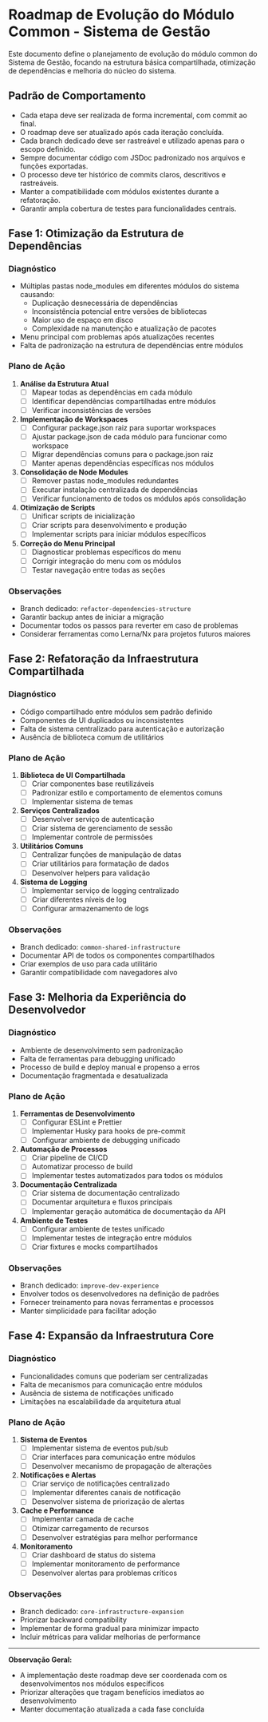 # Roadmap de Evolução do Módulo Common - Sistema de Gestão

Este documento define o planejamento de evolução do módulo common do Sistema de Gestão, focando na estrutura básica compartilhada, otimização de dependências e melhoria do núcleo do sistema.

## Padrão de Comportamento

- Cada etapa deve ser realizada de forma incremental, com commit ao final.
- O roadmap deve ser atualizado após cada iteração concluída.
- Cada branch dedicado deve ser rastreável e utilizado apenas para o escopo definido.
- Sempre documentar código com JSDoc padronizado nos arquivos e funções exportadas.
- O processo deve ter histórico de commits claros, descritivos e rastreáveis.
- Manter a compatibilidade com módulos existentes durante a refatoração.
- Garantir ampla cobertura de testes para funcionalidades centrais.

## Fase 1: Otimização da Estrutura de Dependências

### Diagnóstico
- Múltiplas pastas node_modules em diferentes módulos do sistema causando:
  - Duplicação desnecessária de dependências
  - Inconsistência potencial entre versões de bibliotecas
  - Maior uso de espaço em disco
  - Complexidade na manutenção e atualização de pacotes
- Menu principal com problemas após atualizações recentes
- Falta de padronização na estrutura de dependências entre módulos

### Plano de Ação
1. **Análise da Estrutura Atual**
   - [ ] Mapear todas as dependências em cada módulo
   - [ ] Identificar dependências compartilhadas entre módulos
   - [ ] Verificar inconsistências de versões

2. **Implementação de Workspaces**
   - [ ] Configurar package.json raiz para suportar workspaces
   - [ ] Ajustar package.json de cada módulo para funcionar como workspace
   - [ ] Migrar dependências comuns para o package.json raiz
   - [ ] Manter apenas dependências específicas nos módulos

3. **Consolidação de Node Modules**
   - [ ] Remover pastas node_modules redundantes
   - [ ] Executar instalação centralizada de dependências
   - [ ] Verificar funcionamento de todos os módulos após consolidação

4. **Otimização de Scripts**
   - [ ] Unificar scripts de inicialização
   - [ ] Criar scripts para desenvolvimento e produção
   - [ ] Implementar scripts para iniciar módulos específicos

5. **Correção do Menu Principal**
   - [ ] Diagnosticar problemas específicos do menu
   - [ ] Corrigir integração do menu com os módulos
   - [ ] Testar navegação entre todas as seções

### Observações
- Branch dedicado: `refactor-dependencies-structure`
- Garantir backup antes de iniciar a migração
- Documentar todos os passos para reverter em caso de problemas
- Considerar ferramentas como Lerna/Nx para projetos futuros maiores

## Fase 2: Refatoração da Infraestrutura Compartilhada

### Diagnóstico
- Código compartilhado entre módulos sem padrão definido
- Componentes de UI duplicados ou inconsistentes
- Falta de sistema centralizado para autenticação e autorização
- Ausência de biblioteca comum de utilitários

### Plano de Ação
1. **Biblioteca de UI Compartilhada**
   - [ ] Criar componentes base reutilizáveis
   - [ ] Padronizar estilo e comportamento de elementos comuns
   - [ ] Implementar sistema de temas

2. **Serviços Centralizados**
   - [ ] Desenvolver serviço de autenticação
   - [ ] Criar sistema de gerenciamento de sessão
   - [ ] Implementar controle de permissões

3. **Utilitários Comuns**
   - [ ] Centralizar funções de manipulação de datas
   - [ ] Criar utilitários para formatação de dados
   - [ ] Desenvolver helpers para validação

4. **Sistema de Logging**
   - [ ] Implementar serviço de logging centralizado
   - [ ] Criar diferentes níveis de log
   - [ ] Configurar armazenamento de logs

### Observações
- Branch dedicado: `common-shared-infrastructure`
- Documentar API de todos os componentes compartilhados
- Criar exemplos de uso para cada utilitário
- Garantir compatibilidade com navegadores alvo

## Fase 3: Melhoria da Experiência do Desenvolvedor

### Diagnóstico
- Ambiente de desenvolvimento sem padronização
- Falta de ferramentas para debugging unificado
- Processo de build e deploy manual e propenso a erros
- Documentação fragmentada e desatualizada

### Plano de Ação
1. **Ferramentas de Desenvolvimento**
   - [ ] Configurar ESLint e Prettier
   - [ ] Implementar Husky para hooks de pre-commit
   - [ ] Configurar ambiente de debugging unificado

2. **Automação de Processos**
   - [ ] Criar pipeline de CI/CD
   - [ ] Automatizar processo de build
   - [ ] Implementar testes automatizados para todos os módulos

3. **Documentação Centralizada**
   - [ ] Criar sistema de documentação centralizado
   - [ ] Documentar arquitetura e fluxos principais
   - [ ] Implementar geração automática de documentação da API

4. **Ambiente de Testes**
   - [ ] Configurar ambiente de testes unificado
   - [ ] Implementar testes de integração entre módulos
   - [ ] Criar fixtures e mocks compartilhados

### Observações
- Branch dedicado: `improve-dev-experience`
- Envolver todos os desenvolvedores na definição de padrões
- Fornecer treinamento para novas ferramentas e processos
- Manter simplicidade para facilitar adoção

## Fase 4: Expansão da Infraestrutura Core

### Diagnóstico
- Funcionalidades comuns que poderiam ser centralizadas
- Falta de mecanismos para comunicação entre módulos
- Ausência de sistema de notificações unificado
- Limitações na escalabilidade da arquitetura atual

### Plano de Ação
1. **Sistema de Eventos**
   - [ ] Implementar sistema de eventos pub/sub
   - [ ] Criar interfaces para comunicação entre módulos
   - [ ] Desenvolver mecanismo de propagação de alterações

2. **Notificações e Alertas**
   - [ ] Criar serviço de notificações centralizado
   - [ ] Implementar diferentes canais de notificação
   - [ ] Desenvolver sistema de priorização de alertas

3. **Cache e Performance**
   - [ ] Implementar camada de cache
   - [ ] Otimizar carregamento de recursos
   - [ ] Desenvolver estratégias para melhor performance

4. **Monitoramento**
   - [ ] Criar dashboard de status do sistema
   - [ ] Implementar monitoramento de performance
   - [ ] Desenvolver alertas para problemas críticos

### Observações
- Branch dedicado: `core-infrastructure-expansion`
- Priorizar backward compatibility
- Implementar de forma gradual para minimizar impacto
- Incluir métricas para validar melhorias de performance

---

**Observação Geral:**
- A implementação deste roadmap deve ser coordenada com os desenvolvimentos nos módulos específicos
- Priorizar alterações que tragam benefícios imediatos ao desenvolvimento
- Manter documentação atualizada a cada fase concluída
